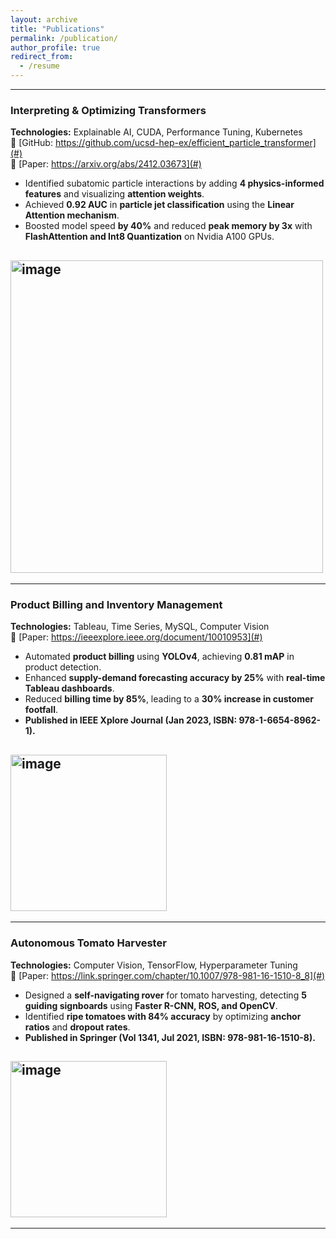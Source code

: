 ```yaml
---
layout: archive
title: "Publications"
permalink: /publication/
author_profile: true
redirect_from:
  - /resume
---
```


---


### **Interpreting & Optimizing Transformers**  
**Technologies:** Explainable AI, CUDA, Performance Tuning, Kubernetes  
🔗 [GitHub: https://github.com/ucsd-hep-ex/efficient_particle_transformer](#)  
🔗 [Paper: https://arxiv.org/abs/2412.03673](#)  
- Identified subatomic particle interactions by adding **4 physics-informed features** and visualizing **attention weights**.  
- Achieved **0.92 AUC** in **particle jet classification** using the **Linear Attention mechanism**.  
- Boosted model speed **by 40%** and reduced **peak memory by 3x** with **FlashAttention and Int8 Quantization** on Nvidia A100 GPUs.  
## <img width="500" alt="image" src="https://github.com/user-attachments/assets/cf03e58a-004c-4d1d-beae-897fd024aacf" />

---


### **Product Billing and Inventory Management**  
**Technologies:** Tableau, Time Series, MySQL, Computer Vision  
🔗 [Paper: https://ieeexplore.ieee.org/document/10010953](#)  
- Automated **product billing** using **YOLOv4**, achieving **0.81 mAP** in product detection.  
- Enhanced **supply-demand forecasting accuracy by 25%** with **real-time Tableau dashboards**.  
- Reduced **billing time by 85%**, leading to a **30% increase in customer footfall**.  
- **Published in IEEE Xplore Journal (Jan 2023, ISBN: 978-1-6654-8962-1).**  
## <img width="250" alt="image" src="https://github.com/user-attachments/assets/18ca3b13-d3e2-4a79-a448-64c3e933caa4" />

---


 
### **Autonomous Tomato Harvester**  
**Technologies:** Computer Vision, TensorFlow, Hyperparameter Tuning  
🔗 [Paper: https://link.springer.com/chapter/10.1007/978-981-16-1510-8_8](#)  
- Designed a **self-navigating rover** for tomato harvesting, detecting **5 guiding signboards** using **Faster R-CNN, ROS, and OpenCV**.  
- Identified **ripe tomatoes with 84% accuracy** by optimizing **anchor ratios** and **dropout rates**.  
- **Published in Springer (Vol 1341, Jul 2021, ISBN: 978-981-16-1510-8).**  
## <img width="250" alt="image" src="https://github.com/user-attachments/assets/28b0aee7-11eb-4d26-a32b-5698f14bf1ee" />

---
